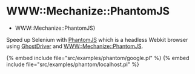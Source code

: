 # WWW::Mechanize::PhantomJS

* WWW::Mechanize::PhantomJS}


Speed up Selenium with [PhantomJS](http://phantomjs.org/) which is a headless Webkit browser
using [GhostDriver](https://github.com/detro/ghostdriver) and
[WWW::Mechanize::PhantomJS](https://metacpan.org/pod/WWW::Mechanize::PhantomJS).


{% embed include file="src/examples/phantom/google.pl" %}
{% embed include file="src/examples/phantom/localhost.pl" %}






